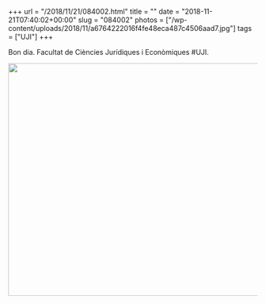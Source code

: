 +++
url = "/2018/11/21/084002.html"
title = ""
date = "2018-11-21T07:40:02+00:00"
slug = "084002"
photos = ["/wp-content/uploads/2018/11/a6764222016f4fe48eca487c4506aad7.jpg"]
tags = ["UJI"]
+++

Bon dia. Facultat de Ciències Jurídiques i Econòmiques #UJI.

<img src="/wp-content/uploads/2018/11/a6764222016f4fe48eca487c4506aad7.jpg" width="600" height="469" />
